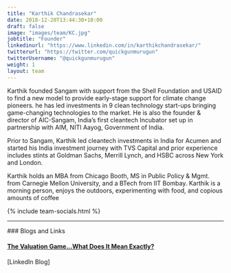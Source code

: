 ```yaml
---
title: "Karthik Chandrasekar"
date: 2018-12-20T13:44:30+10:00
draft: false
image: "images/team/KC.jpg"
jobtitle: "Founder"
linkedinurl: "https://www.linkedin.com/in/karthikchandrasekar/"
twitterurl: "https://twitter.com/quickgunmurugun"
twitterUsername: "@quickgunmurugun"
weight: 1
layout: team
---
```


Karthik founded Sangam with support from the Shell Foundation and USAID to find a new model to provide early-stage support for climate change pioneers. he has led investments in 9 clean technology start-ups bringing game-changing technologies to the market. He is also the founder & director of AIC-Sangam, India’s first cleantech Incubator set up in partnership with AIM, NITI Aayog, Government of India.  

Prior to Sangam, Karthik led cleantech investments in India for Acumen and started his India investment journey with TVS Capital and prior experience includes stints at Goldman Sachs, Merrill Lynch, and HSBC across New York and London.  

Karthik holds an MBA from Chicago Booth, MS in Public Policy & Mgmt. from Carnegie Mellon University, and a BTech from IIT Bombay.
​
Karthik is a morning person, enjoys the outdoors, experimenting with food, and copious amounts of coffee

{% include team-socials.html %}

<hr/>
### Blogs and Links

#### [The Valuation Game...What Does It Mean Exactly?](#https://www.linkedin.com/pulse/valuation-gamewhat-does-mean-exactly-karthik-chandrasekar/)
[LinkedIn Blog]

